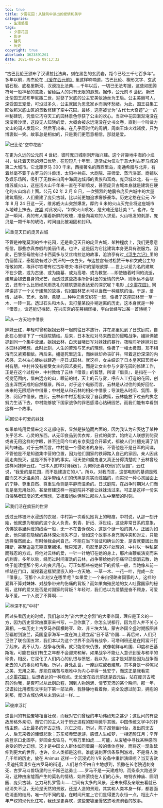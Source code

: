 ```yaml
---
toc: true
title: 夕雾花园：从建筑中读出的爱情和美学
categories:
  - 生活感悟
tags:
  - 夕雾花园
  - 影评
  - 建筑
  - 历史
copyright: true
abbrlink: 3623891261
date: 2021-08-26 09:13:32
---
```

“古巴比伦王颁布了汉谟拉比法典，刻在黑色的玄武岩，距今已经三千七百多年”。多年以前，周杰伦在 [《爱在西元前》](https://www.bilibili.com/video/BV1Vx411G7Aj/) 里这样喃喃道，古巴比伦、楔形文字、玄武岩石板、底格里斯河、汉谟拉比法典……千年以后，一切已无法考据，这些如图腾符号一般神秘的意象，留给后人的只有无限的遐想。据传，公元前 6 世纪，新巴比伦国王尼布甲尼撒二世，迎娶了米底的公主安美依迪丝为王后。公主美丽可人，深受国王宠爱，可没过多久，公主就因为思念家乡而满怀愁绪。为此，国王召集工匠依照米底山区的景致修建了空中花园。最终，这座被誉为“古代七大奇迹”之一的神秘建筑，凭借它巧夺天工的园林景色俘获了公主的欢心。当空中花园渐渐淹没在滚滚黄沙里，这段无人知晓的爱，大概会被永远淹没在史书文卷，直到一个叫做方文山的词人发现它，然后写出来。在几乎同时代的周朝，周幽王烽火戏诸侯，只为博褒姒一笑。故事总是相似的，只是我们更愿意相信，那就是爱。

![巴比伦“空中花园”](https://i.loli.net/2021/08/27/vL3PmCX9TUfuqN1.jpg)

在更为久远的公元前 4 世纪，彼时庞贝城刚刚开始兴建。这个背靠地中海的小渔村，依托着天然的港口优势，在短短几十年里，逐渐成为仅次于意大利古罗马城的第二大城市。它北距罗马 300 千米，西接著名的西西里岛，南通希腊与北非，有着丝毫不亚于古罗马的斗兽场、太阳神神庙、大剧院、巫师堂、蒸汽浴室、商铺以及娱乐场所，吸引了无数来自周中海周边城邦的贵族和富商。庞贝城以北，有一座维苏威火山，这座活火山千年来一直在不断喷发，甚至庞贝古城本身就是建筑在硬化的火山熔岩上面。公元 62 年 2 月 8 日，一次强烈的地震令庞贝古城中的大量建筑塌毁，人们重建了庞贝古城，比以前更加追求奢侈豪华。历史定格在公元 79 年 8 月 24 日这一天，维苏威火山突然爆发，厚约 6 米的火山灰完全将这座城市从地球上抹去。[许嵩](https://music.163.com/#/song?id=1842802205) 对此发问，“如果火山喷发，是灾难还是壮美？”。也许，在那一瞬间，真的有人攥着新鲜的玫瑰，准备向喜欢的人求爱。火山喷发的刹那，庞贝是一颗千年的琥珀，时间自此被凝固和封印。

![重见天日的庞贝古城](https://i.loli.net/2021/08/27/bte7TPhu15aErHv.jpg)

不管是神秘莫测的空中花园，还是重见天日的庞贝古城，某种程度上，我们更愿意相信，那些亦真亦假的美丽传说。也许，这是因为它比建筑本身更具有说服力。因此，巴黎圣母院有过卡西莫多与艾丝梅拉达的故事，沧浪亭有过[《浮生六记》](https://book.douban.com/subject/1088581/)里的伉俪情深，泰姬陵有过沙·贾汗的一夜白头，布达拉宫有过松赞干布和文成公主的相敬如宾，埃菲尔铁塔有过古斯塔夫·埃菲尔的望眼欲穿……世上以爱为名的建筑不在少数，或为古堡、或为陵墓、或为高塔、或为教堂……即使随着时间的流逝，建筑会褪去自身的光芒，而透过这些故事所折射出的爱情的光华，则永远不会褪去，还有什么比历经风雨洗礼的建筑更能表达爱的深沉呢？电影 [《夕雾花园》](https://movie.douban.com/subject/30238379/) 同样讲述了一个关于建筑的故事，假如园林艺术可以当做一种建筑的话。于是，爱情、战争、艺术、救赎、悬疑……种种元素交织在一起，像极了这座园林里一草一木、一砖一瓦。透过石头和木头，去打量某段扑朔迷离的历史，这本身就是一种『借景』，谁还能记得起，在兴庆宫的花萼相辉楼，李白曾经写过某一首诗呢？

![从一方天地中借景](https://i.loli.net/2021/08/27/D2mPAnxp3Zlo6hv.jpg)

妹妹云红，年轻时曾和姐姐云林一起前往日本旅行，并在那里见到了日式庭院，自此在心里埋下了一份庭院情结。后来，日本发动对马来西亚的侵略战争，姐妹俩被抓到同一个集中营里。姐姐云林，白天目睹日军对妹妹的暴行，夜晚聆听妹妹对日本园林的畅想。此时此刻，人生的苦难与艺术的理想，像极了一幅太极图，互不相溶而又紧紧相依。再后来，姐姐死里逃生，而妹妹却命丧矿井。带着这份深深的内疚感，云林决心替妹妹建造一座日式园林。就这样，女主结识了日本皇家园艺师中村有朋。中村并没有接受女主的园艺委托，而是让女主参与夕雾花园的修建工作，正是在这个过程中，中村教给了云林『借景』的智慧，所谓『借景』，是指在一个视觉范围内，借由远方的山，眼前的树，天上的云与雾，呼应人工打造的花园，创造出浑然天成的自然框景。所以，对于这个电影而言，云林是从过往的美好回忆、未来的无限期许中借景；中村是从和云林的相处中借景；导演是从时间、氛围、景致、阅历中借景。由此，云林和中村互相实现了自我救赎，云林能放下过去的执念努力生活下去，中村能够放下国家战争的罪恶感潜心钻研园艺，而我们能有幸看到这样一个故事。

![回忆中可爱的妹妹](https://i.loli.net/2021/08/27/Fv8x1ObSHcuiX2w.jpg)

如果单纯用爱情来定义这部电影，显然是狭隘而片面的，因为我认为它表达了某种关乎艺术、心灵的东西。从无印良品到优衣库，日式的美学，始终让人联想到侘寂或者无用这样的字眼，甚至连同今年的东京奥运会开幕式，都被人们吐槽充满了阴间的味道。对于云林而言，中村是一个侵略者的身份，不管他是不是日军的间谍，不管他是不是知道集中营的位置，因为他们国家的铁蹄踏入自己的家园，亲人因此而走向毁灭，这是不折不扣的事实。可天使和魔鬼谁又真正分得清楚呢？云林曾经这样问妹妹云红，“日本人这样对待我们，为何你还喜欢他们的庭园”，云红说，“我爱的是花园，而不是建造它的人”。所以，对我而言，这部电影的基调是残酷而又不乏温柔的，战争带给人们的伤痛是真实而残酷的，而实现一种心灵层面上的宁静、尊重自然、尊重生命则是平静而温柔的。日式庭院，在战争时期对人们而言是毫无用处的，甚至修建这样一座庭院并不能让妹妹活过来，可正是这样一份来自侵略者国度的艺术理想，支撑着姐妹俩熬过那些人生中至暗的时刻。

![我们活在疯狂的世界](https://i.loli.net/2021/08/27/jl9D7bTKYJGMXIH.jpg)

透过云林被汗水浸透的衣服，中村第一次看见她背上的鞭痕，中村说，从那一刻开始，他就想为眼前的这个女人负责。刺青、折纸、浮世绘，这些非常日系的意象，仿佛故事里纠缠的线索一般，无一不在告诉观众，这是个谜一般的男人。正因为如此，他只能在隐秘的森林深处消失不见，恰如这个故事本身充满冲突和对立，只能选择戛然而止。有时候我会问自己，不能在当下验证和确认的爱，是否就要因此而阻断，甚至遥遥无期直至搁浅。我只知道，电影里是这样处理的，中村以一种私密而残忍的方式，将他对云林的爱，一针一针地钉在她的身上，那片由鞭痕演变而来的刺青。多年以后，经历过时间濯洗的云林，战争带给她的伤痛早已烟消云散，她终于能读懂那个男人的良苦用心。可正如那些被她扯下的折纸一般，当她像从前一样站在门口，凝视着这框架里嵌入的一方天地、一草一木、一花一叶，完成一次『借景』，可那个人此刻又在哪里呢？如果爱上一个来自侵略者国家的人，这样的爱算不算对妹妹、对战争带来的伤痛的背叛？而如果向殖民地的女人吐露国家的秘密，这样的爱又是否是对国家的背叛？年轻时，我们总以为爱情是奋不顾身，可爱与不爱，一个人说了不算啊……

![林深不见“中村”](https://i.loli.net/2021/08/27/Ygl9JcErsHGD3SF.jpg)

回过头看历史的时候，我们总以为“奋六世之余烈”的大秦帝国，理应是正义的一方，因为历史常常由赢家来书写，一旦你赢了，你怎么说都行，因为后人并不关心真相。一如历史上古罗马帝国横跨亚、欧、非三块大陆，蒙古帝国全盛时期版图甚至辐射到波兰，英国皇家海军一度在海上建立起“日不落”帝国……再后来，人们只记住了联合国五常，我们本以为这个世界不会再有战争，可塔利班还是在阿富汗打了起来。我不认为，战争与伤痛，就只能带来仇恨，就像朝鲜与韩国、印度和巴基斯坦，可能在我们有生之年都不会迎来和解，如果战争不能让人意识到爱与和平的珍贵，相反，它深化了人们内心的仇恨与愤怒，我以为，这才是对那些因为战争而死去的人的辜负和背叛。所以，身处乱世，一座庭院或者建筑，其本身是一种侘寂之美、无用之美，却能在痛苦与艰难中为内心寻得一处安宁，而这正是我看完 [《夕雾花园》](https://movie.douban.com/subject/30238379/) 后想表达的一种观点。无论爱在西元前还是西元后，站在庞贝古城前的你我，是否可以从此刻启程，回到人物饱满、情节充沛的某个瞬间，那一年，汉谟拉比用楔形文字刻下第一部法典，我静静地看着你，完全没想过防卫，拥抱的刹那，庞贝古城仿佛从未消失过一样……

![彼岸浮灯](https://i.loli.net/2021/08/27/IpXbBhykijmU1t2.jpg)

这世间的有些废墟相当壮观，而我对它们曾经的丰功伟绩知之甚少；这世间的有些故居格外亲切，而它们的主人对于历史进程的影响微乎其微。中国传统文学中的抒情主题，占比最多的怀古之情、兴亡之叹，所以，陈子昂登幽州台，发出前无古人、后无来者的慷慨悲歌；苏东坡赤壁遨游，感慨人生如梦，一樽还酹江月；辛弃疾登京口北固亭，梦回金戈铁马，气吞万里如虎……可能，从废墟中寻找某种感同身受的历史幻想，这才是中国文人群体如同着魔一般的集体症候，而将这一现象延伸到更大的世界，也许，全人类都是这样。谁能说刺客信条系列游戏，不是将人类几千年的历史，放在 Animus 这样一个沉浸式的 VR 设备中重新演绎呢？当艾吉欧·奥迪托雷漫步在古罗马的街道，人们总会不由自主地想到，凯撒在长老院遇刺身死、古罗马斗兽场里的三千斯巴达勇士……罗马不是一天建成的，而条条大路通罗马，这种由废墟而产生的莫名的情结，始终萦绕在人们的心头，帕特农神庙、圆明园、庞贝古城、乞力马扎罗雪山……世间有太多的风景，还未来得及亲眼去看就已经消失不见，无论是天然的景致，还是人造的景观，其实和人类本身一样，都要面临消逝的结局，唯一的不同的是，在时间尺度上它们显得更为永恒一点，相比六十年产权的现代化住宅，我还是更喜欢，这些废墟里慢悠悠地流淌着的故事。









